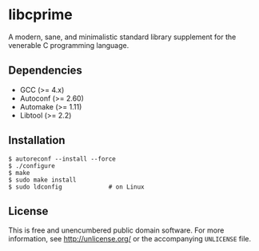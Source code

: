 libcprime
=========

A modern, sane, and minimalistic standard library supplement for the
venerable C programming language.

Dependencies
------------

* GCC (>= 4.x)
* Autoconf (>= 2.60)
* Automake (>= 1.11)
* Libtool (>= 2.2)

Installation
------------

    $ autoreconf --install --force
    $ ./configure
    $ make
    $ sudo make install
    $ sudo ldconfig             # on Linux

License
-------

This is free and unencumbered public domain software. For more information,
see <http://unlicense.org/> or the accompanying `UNLICENSE` file.
